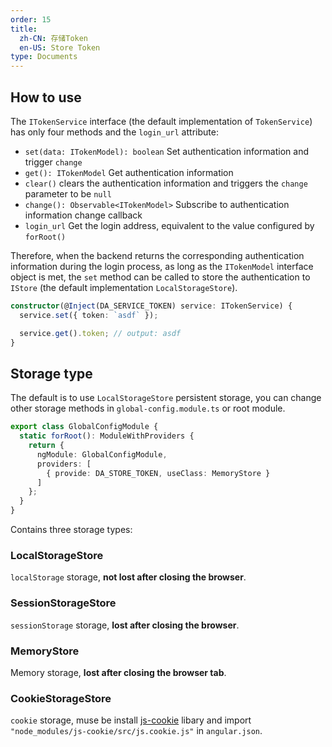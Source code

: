 ```yaml
---
order: 15
title: 
  zh-CN: 存储Token
  en-US: Store Token
type: Documents
---
```


## How to use

The `ITokenService` interface (the default implementation of `TokenService`) has only four methods and the `login_url` attribute:

- `set(data: ITokenModel): boolean` Set authentication information and trigger `change`
- `get(): ITokenModel` Get authentication information
- `clear()` clears the authentication information and triggers the `change` parameter to be `null`
- `change(): Observable<ITokenModel>` Subscribe to authentication information change callback
- `login_url` Get the login address, equivalent to the value configured by `forRoot()`

Therefore, when the backend returns the corresponding authentication information during the login process, as long as the `ITokenModel` interface object is met, the `set` method can be called to store the authentication to `IStore` (the default implementation `LocalStorageStore`).

```ts
constructor(@Inject(DA_SERVICE_TOKEN) service: ITokenService) {
  service.set({ token: `asdf` });

  service.get().token; // output: asdf
}
```

## Storage type

The default is to use `LocalStorageStore` persistent storage, you can change other storage methods in `global-config.module.ts` or root module.

```ts
export class GlobalConfigModule {
  static forRoot(): ModuleWithProviders {
    return {
      ngModule: GlobalConfigModule,
      providers: [
        { provide: DA_STORE_TOKEN, useClass: MemoryStore }
      ]
    };
  }
}
```

Contains three storage types:

### LocalStorageStore

`localStorage` storage, **not lost after closing the browser**.

### SessionStorageStore

`sessionStorage` storage, **lost after closing the browser**.

### MemoryStore

Memory storage, **lost after closing the browser tab**.

### CookieStorageStore

`cookie` storage, muse be install [js-cookie](https://github.com/js-cookie/js-cookie) libary and import `"node_modules/js-cookie/src/js.cookie.js"` in `angular.json`.